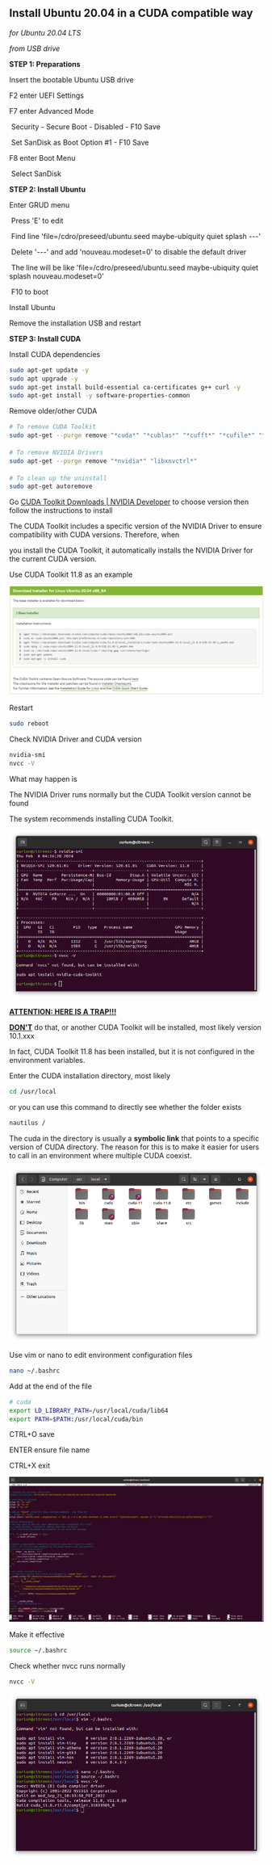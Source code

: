 ## Install Ubuntu 20.04 in a CUDA compatible way

*for Ubuntu 20.04 LTS*

*from USB drive*

**STEP 1: Preparations**

Insert the bootable Ubuntu USB drive

F2 enter UEFI Settings

F7 enter Advanced Mode

​	Security - Secure Boot - Disabled - F10 Save

​	Set SanDisk as Boot Option #1 - F10 Save

F8 enter Boot Menu

​	Select SanDisk

**STEP 2: Install Ubuntu**

Enter GRUD menu

​	Press 'E' to edit

​	Find line 'file=/cdro/preseed/ubuntu.seed maybe-ubiquity quiet splash ---'

​	Delete '---' and add 'nouveau.modeset=0' to disable the default driver 

​	The line will be like 'file=/cdro/preseed/ubuntu.seed maybe-ubiquity quiet splash nouveau.modeset=0'

​	F10 to boot

Install Ubuntu

Remove the installation USB and restart

**STEP 3: Install CUDA**

Install CUDA dependencies

```bash
sudo apt-get update -y
sudo apt upgrade -y
sudo apt-get install build-essential ca-certificates g++ curl -y
sudo apt-get install -y software-properties-common
```

Remove older/other CUDA

```bash
# To remove CUDA Toolkit
sudo apt-get --purge remove "*cuda*" "*cublas*" "*cufft*" "*cufile*" "*curand*" "*cusolver*" "*cusparse*" "*gds-tools*" "*npp*" "*nvjpeg*" "nsight*" "*nvvm*"

# To remove NVIDIA Drivers
sudo apt-get --purge remove "*nvidia*" "libxnvctrl*"

# To clean up the uninstall
sudo apt-get autoremove
```

Go [CUDA Toolkit Downloads | NVIDIA Developer](https://developer.nvidia.com/cuda-downloads) to choose version then follow the instructions to install

The CUDA Toolkit includes a specific version of the NVIDIA Driver to ensure compatibility with CUDA versions. Therefore, when 

you install the CUDA Toolkit, it automatically installs the NVIDIA Driver for the current CUDA version.

Use CUDA Toolkit 11.8 as an example

![image](img/Install%20Ubuntu%2020.04%20in%20a%20CUDA%20compatible%20way/cuda.png)

Restart

```bash
sudo reboot
```

Check NVIDIA Driver and CUDA version

```bash
nvidia-smi
nvcc -V
```

What may happen is

The NVIDIA Driver runs normally but the CUDA Toolkit version cannot be found

The system recommends installing CUDA Toolkit. 

![image](img/Install%20Ubuntu%2020.04%20in%20a%20CUDA%20compatible%20way/Screenshot%20from%202024-02-08%2004-16-31.png)

**<u>ATTENTION: HERE IS A TRAP!!!</u>**

**<u>DON'T</u>** do that, or another CUDA Toolkit will be installed, most likely version 10.1.xxx

In fact, CUDA Toolkit 11.8 has been installed, but it is not configured in the environment variables.

Enter the CUDA installation directory, most likely

```bash
cd /usr/local 
```

or you can use this command to directly see whether the folder exists

```bash
nautilus /
```

The cuda in the directory is usually a **symbolic link** that points to a specific version of CUDA directory. The reason for this is to make it easier for users to call in an environment where multiple CUDA coexist.

![image](img/Install%20Ubuntu%2020.04%20in%20a%20CUDA%20compatible%20way/Screenshot%20from%202024-02-08%2004-14-27.png)

Use vim or nano to edit environment configuration files

```bash
nano ~/.bashrc
```

Add at the end of the file

```bash
# cuda
export LD_LIBRARY_PATH=/usr/local/cuda/lib64
export PATH=$PATH:/usr/local/cuda/bin
```

CTRL+O save

ENTER ensure file name

CTRL+X exit

![image](img/Install%20Ubuntu%2020.04%20in%20a%20CUDA%20compatible%20way/Screenshot%20from%202024-02-08%2004-25-33.png)

Make it effective

```bash
source ~/.bashrc
```

Check whether nvcc runs normally

```bash
nvcc -V
```

![image](img/Install%20Ubuntu%2020.04%20in%20a%20CUDA%20compatible%20way/Screenshot%20from%202024-02-08%2004-27-50.png)



